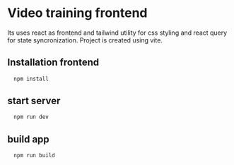 
# Video training frontend

Its uses react as frontend and tailwind utility for css styling and react query for state syncronization.
Project is created using vite.


## Installation frontend
 

```bash
  npm install
```
## start server

```bash
  npm run dev
```
## build app

```bash
  npm run build
```
    